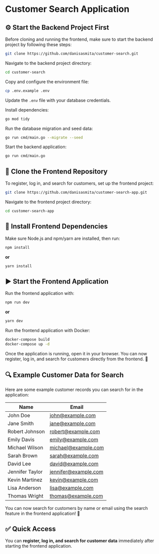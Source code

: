 # Customer Search Application

## ⚙️ Start the Backend Project First
Before cloning and running the frontend, make sure to start the backend project by following these steps:

```bash
git clone https://github.com/danisasmita/customer-search.git
```

Navigate to the backend project directory:

```bash
cd customer-search
```

Copy and configure the environment file:

```bash
cp .env.example .env
```

Update the `.env` file with your database credentials.

Install dependencies:

```bash
go mod tidy
```

Run the database migration and seed data:

```bash
go run cmd/main.go --migrate --seed
```

Start the backend application:

```bash
go run cmd/main.go
```

## 🚀 Clone the Frontend Repository
To register, log in, and search for customers, set up the frontend project:

```bash
git clone https://github.com/danisasmita/customer-search-app.git
```

Navigate to the frontend project directory:

```bash
cd customer-search-app
```

## 🔧 Install Frontend Dependencies
Make sure Node.js and npm/yarn are installed, then run:

```bash
npm install  
```
**or**
```bash
yarn install  
```

## ▶️ Start the Frontend Application
Run the frontend application with:

```bash
npm run dev  
```
**or**
```bash
yarn dev  
```
Run the frontend application with Docker:

```bash
docker-compose build 
docker-compose up -d    
```

Once the application is running, open it in your browser. You can now register, log in, and search for customers directly from the frontend. 🚀

## 🔍 Example Customer Data for Search
Here are some example customer records you can search for in the application:

| Name            | Email                 |
|----------------|----------------------|
| John Doe       | john@example.com      |
| Jane Smith     | jane@example.com      |
| Robert Johnson | robert@example.com    |
| Emily Davis    | emily@example.com     |
| Michael Wilson | michael@example.com   |
| Sarah Brown    | sarah@example.com     |
| David Lee      | david@example.com     |
| Jennifer Taylor| jennifer@example.com  |
| Kevin Martinez | kevin@example.com     |
| Lisa Anderson  | lisa@example.com      |
| Thomas Wright  | thomas@example.com    |

You can now search for customers by name or email using the search feature in the frontend application! 🎯

## ✅ Quick Access
You can **register, log in, and search for customer data** immediately after starting the frontend application.

